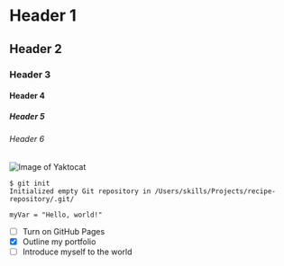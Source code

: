 # Header 1
## Header 2
### Header 3
#### Header 4
##### Header 5
###### Header 6

![Image of Yaktocat](https://octodex.github.com/images/yaktocat.png)

```
$ git init
Initialized empty Git repository in /Users/skills/Projects/recipe-repository/.git/
```

```python3
myVar = "Hello, world!"
```
- [ ] Turn on GitHub Pages
- [x] Outline my portfolio
- [ ] Introduce myself to the world
